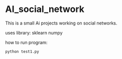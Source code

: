 # AI_social_network

This is a small Ai projects working on social networks.

uses library:
  sklearn
  numpy

how to run program: 
```sh
python test1.py
``` 

